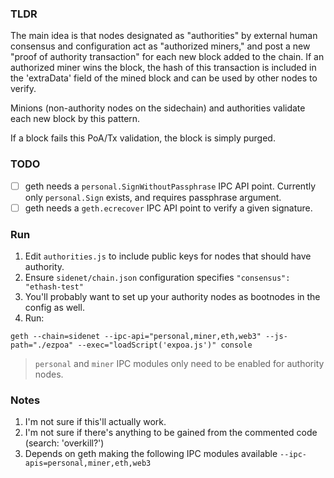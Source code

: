 
### TLDR

The main idea is that nodes designated as "authorities" by external human consensus and configuration act as "authorized miners," and post a new "proof of authority transaction" for each new block added to the chain. If an authorized miner wins the block, the hash of this transaction is included in the 'extraData' field of the mined block and can be used by other nodes to verify.

Minions (non-authority nodes on the sidechain) and authorities validate each new block by this pattern.

If a block fails this PoA/Tx validation, the block is simply purged.

### TODO
- [ ] geth needs a `personal.SignWithoutPassphrase` IPC API point. Currently only `personal.Sign` exists, and requires passphrase argument.
- [ ] geth needs a `geth.ecrecover` IPC API point to verify a given signature.

### Run

1. Edit `authorities.js` to include public keys for nodes that should have authority.
2. Ensure `sidenet/chain.json` configuration specifies `"consensus": "ethash-test"`
3. You'll probably want to set up your authority nodes as bootnodes in the config as well.
4. Run:
```
geth --chain=sidenet --ipc-api="personal,miner,eth,web3" --js-path="./ezpoa" --exec="loadScript('expoa.js')" console
```

> `personal` and `miner` IPC modules only need to be enabled for authority nodes.

### Notes

1. I'm not sure if this'll actually work.
2. I'm not sure if there's anything to be gained from the commented code (search: 'overkill?')
3. Depends on geth making the following IPC modules available `--ipc-apis=personal,miner,eth,web3`